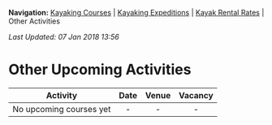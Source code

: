 **Navigation:** [Kayaking Courses](index) &#124; [Kayaking Expeditions](expedition) &#124; [Kayak Rental Rates](rental) &#124; Other Activities

_Last Updated: 07 Jan 2018 13:56_
# Other Upcoming Activities

Activity | Date | Venue | Vacancy
:---:|:---:|:---:|:---:
No upcoming courses yet|-|-|-

